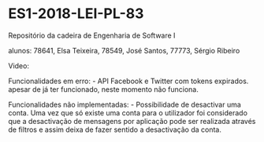 # ES1-2018-LEI-PL-83


Repositório da cadeira de Engenharia de Software I

alunos:
  78641, Elsa Teixeira,
  78549, José Santos,
  77773, Sérgio Ribeiro
  
 Video: 
 
 
Funcionalidades em erro:
      - API Facebook e Twitter com tokens expirados. apesar de já ter funcionado, neste momento não funciona.

Funcionalidades não implementadas:
      - Possibilidade de desactivar uma conta. Uma vez que só existe uma conta para o utilizador foi considerado que a desactivação de mensagens por aplicação pode ser realizada através de filtros e assim deixa de fazer sentido a desactivação da conta.
      

